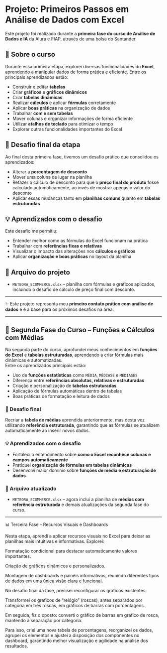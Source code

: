 # Projeto: Primeiros Passos em Análise de Dados com Excel

Este projeto foi realizado durante a **primeira fase do curso de Análise de Dados e IA** da Alura e FIAP, através de uma bolsa do Santander.  

## 🧩 Sobre o curso
Durante essa primeira etapa, explorei diversas funcionalidades do **Excel**, aprendendo a manipular dados de forma prática e eficiente. Entre os principais aprendizados estão:  
- Construir e editar **tabelas**  
- Criar **gráficos** e **gráficos dinâmicos**  
- Criar **tabelas dinâmicas**  
- Realizar **cálculos** e aplicar **fórmulas** corretamente  
- Aplicar **boas práticas** na organização de dados  
- Trabalhar **com e sem tabelas**  
- Mover colunas e organizar informações de forma eficiente  
- Utilizar **atalhos de teclado** para otimizar o tempo  
- Explorar outras funcionalidades importantes do Excel  

## 🎯 Desafio final da etapa
Ao final desta primeira fase, tivemos um desafio prático que consolidou os aprendizados:  
- Alterar a **porcentagem de desconto**  
- Mover uma coluna de lugar na planilha  
- Refazer o cálculo de desconto para que o **preço final do produto** fosse calculado automaticamente, ao invés de mostrar apenas o valor do desconto  
- Aplicar essas mudanças tanto em **planilhas comuns** quanto em **tabelas estruturadas**  

## 💡 Aprendizados com o desafio
Este desafio me permitiu:  
- Entender melhor como as fórmulas do Excel funcionam na prática  
- Trabalhar com **referências fixas e relativas**  
- Visualizar o impacto das alterações nos **cálculos e gráficos**  
- Aplicar **organização e boas práticas** no layout da planilha  

## 📁 Arquivo do projeto
- `METEORA_ECOMMERCE.xlsx` – planilha com fórmulas e gráficos aplicados, incluindo o desafio de cálculo de preço final com desconto.

---

✨ Este projeto representa meu **primeiro contato prático com análise de dados** e é a base para os próximos desafios na área.


---

## 📘 Segunda Fase do Curso – Funções e Cálculos com Médias

Na segunda parte do curso, aprofundei meus conhecimentos em **funções do Excel** e **tabelas estruturadas**, aprendendo a criar fórmulas mais dinâmicas e automatizadas.  
Entre os aprendizados principais estão:  
- Uso de **funções estatísticas** como `MÉDIA`, `MÉDIASE` e `MÉDIASES`  
- Diferença entre **referências absolutas, relativas e estruturadas**  
- Criação e personalização de **tabelas estruturadas**  
- Aplicação de fórmulas automáticas dentro de tabelas  
- Boas práticas de formatação e leitura de dados  

### 🎯 Desafio final
Recriar a **tabela de médias** aprendida anteriormente, mas desta vez utilizando **referência estruturada**, garantindo que as fórmulas se atualizem automaticamente ao inserir novos dados.

### 💡 Aprendizados com o desafio
- Fortaleci o entendimento sobre **como o Excel reconhece colunas e campos automaticamente**  
- Pratiquei **organização de fórmulas em tabelas dinâmicas**  
- Desenvolvi maior domínio sobre **funções de média e estruturação de dados**

### 📁 Arquivo atualizado
- `METEORA_ECOMMERCE.xlsx` – agora inclui a planilha de **médias com referência estruturada** e demais atualizações da segunda fase do curso.


---

📊 Terceira Fase – Recursos Visuais e Dashboards

Nesta etapa, aprendi a aplicar recursos visuais no Excel para deixar as planilhas mais intuitivas e informativas. Explorei:

Formatação condicional para destacar automaticamente valores importantes.

Criação de gráficos dinâmicos e personalizados.

Montagem de dashboards e painéis informativos, reunindo diferentes tipos de dados em uma única visão clara e funcional.

No desafio final da fase, precisei reconfigurar os gráficos existentes:

Transformei os gráficos de “relógio” (roscas), antes separados por categoria em três roscas, em gráficos de barras com porcentagens.

Em seguida, fiz o oposto: converti o gráfico de barras em gráfico de rosca, mantendo a separação por categoria.

Para isso, criei uma nova tabela de porcentagens, reorganizei os dados, agrupei os elementos e ajustei a disposição dos componentes no dashboard, garantindo melhor visualização e agilidade na análise dos resultados.